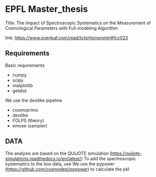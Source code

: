 # EPFL Master_thesis

Title: The Impact of Spectroscopic Systematics on the Measurement of Cosmological Parameters with Full-modeling Algorithm

link: https://www.overleaf.com/read/tctqrhxnwnmm#fcc023

## Requirements
Basic requirements
  - numpy
  - scipy
  - matplotlib
  - getdist

We use the desilike pipeline
  - cosmoprimo
  - desilike
  - FOLPS (theory)
  - emcee (sampler)


## DATA

The analysis are based on the QUIJOTE simulation (https://quijote-simulations.readthedocs.io/en/latest/)
To add the spectroscopic systematics to the box data, use 
We use the pypower (https://github.com/cosmodesi/pypower) to calculate the pkl










